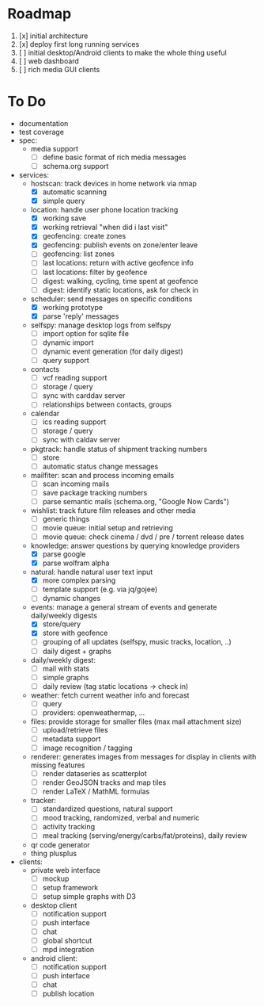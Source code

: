Roadmap
=======

1. [x] initial architecture
2. [x] deploy first long running services
3. [ ] initial desktop/Android clients to make the whole thing useful
4. [ ] web dashboard
5. [ ] rich media GUI clients

To Do
=======

* documentation
* test coverage
* spec:
	- media support
		+ [ ] define basic format of rich media messages
		+ [ ] schema.org support
* services:
	- hostscan: track devices in home network via nmap
		+ [x] automatic scanning
		+ [x] simple query
	- location: handle user phone location tracking
		+ [x] working save
		+ [x] working retrieval "when did i last visit"
		+ [x] geofencing: create zones
		+ [x] geofencing: publish events on zone/enter leave
		+ [ ] geofencing: list zones
		+ [ ] last locations: return with active geofence info
		+ [ ] last locations: filter by geofence
		+ [ ] digest: walking, cycling, time spent at geofence
		+ [ ] digest: identify static locations, ask for check in
	- scheduler: send messages on specific conditions
		+ [x] working prototype
		+ [x] parse 'reply' messages
	- selfspy: manage desktop logs from selfspy
		+ [ ] import option for sqlite file
		+ [ ] dynamic import
		+ [ ] dynamic event generation (for daily digest)
		+ [ ] query support
	- contacts
		+ [ ] vcf reading support
		+ [ ] storage / query
		+ [ ] sync with carddav server
		+ [ ] relationships between contacts, groups
	- calendar
		+ [ ] ics reading support
		+ [ ] storage / query
		+ [ ] sync with caldav server
	- pkgtrack: handle status of shipment tracking numbers
		+ [ ] store
		+ [ ] automatic status change messages
	- mailfiter: scan and process incoming emails
		+ [ ] scan incoming mails
		+ [ ] save package tracking numbers
		+ [ ] parse semantic mails (schema.org, "Google Now Cards")
	- wishlist: track future film releases and other media
		+ [ ] generic things
		+ [ ] movie queue: initial setup and retrieving
		+ [ ] movie queue: check cinema / dvd / pre / torrent release dates
	- knowledge: answer questions by querying knowledge providers
		+ [x] parse google
		+ [x] parse wolfram alpha
	- natural: handle natural user text input
		+ [x] more complex parsing
		+ [ ] template support (e.g. via jq/gojee)
		+ [ ] dynamic changes
	- events: manage a general stream of events and generate daily/weekly digests
		+ [x] store/query
		+ [x] store with geofence
		+ [ ] grouping of all updates (selfspy, music tracks, location, ..)
		+ [ ] daily digest + graphs
	- daily/weekly digest:
		+ [ ] mail with stats
		+ [ ] simple graphs
		+ [ ] daily review (tag static locations -> check in)
	- weather: fetch current weather info and forecast
		+ [ ] query
		+ [ ] providers: openweathermap, ...
	- files: provide storage for smaller files (max mail attachment size)
		+ [ ] upload/retrieve files
		+ [ ] metadata support
		+ [ ] image recognition / tagging
	- renderer: generates images from messages for display in clients with missing features
		+ [ ] render dataseries as scatterplot
		+ [ ] render GeoJSON tracks and map tiles
		+ [ ] render LaTeX / MathML formulas
	- tracker:
		+ [ ] standardized questions, natural support
		+ [ ] mood tracking, randomized, verbal and numeric
		+ [ ] activity tracking
		+ [ ] meal tracking (serving/energy/carbs/fat/proteins), daily review
	- qr code generator
	- thing plusplus
* clients:
	- private web interface
		+ [ ] mockup
		+ [ ] setup framework
		+ [ ] setup simple graphs with D3
	- desktop client
		+ [ ] notification support
		+ [ ] push interface
		+ [ ] chat
		+ [ ] global shortcut
		+ [ ] mpd integration
	- android client:
		+ [ ] notification support
		+ [ ] push interface
		+ [ ] chat
		+ [ ] publish location
